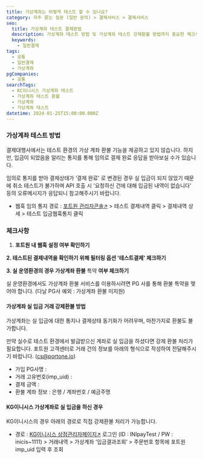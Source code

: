 ```yaml
---
title: 가상계좌는 어떻게 테스트 할 수 있나요?
category: 자주 묻는 질문 (일반 문의) > 결제서비스 > 결제서비스
seo:
  title: 가상계좌 테스트 결제방법
  description: 가상계좌 테스트 방법 및 가상계좌 테스트 강제환불 방법까지 중요한 체크사항에 대해 포트원이 안내드립니다.
  keywords:
    - 일반결제
tags:
  - 공통
  - 일반결제
  - 가상계좌
pgCompanies:
  - 공통
searchTags:
  - KC이니시스 가상계좌 테스트
  - 가상계좌 테스트 환불
  - 가상계좌
  - 가상계좌 테스트
datetime: 2024-01-25T15:00:00.000Z
---
```


<Callout content="가상계좌의 테스트 결제방법을 안내해 드립니다. 테스트 환경에서는 발급된 가상 계좌에 실제 입금하시면 환불이 불가하오니 실 입금은 지양해 주시기 바랍니다." />

### **가상계좌 테스트 방법**

결제대행사에서는 테스트 환경의 가상 계좌 환불 기능을 제공하고 있지 않습니다. 하지만, 입금이 되었음을 알리는 통지를 통해 임의로 결제 완료 응답을 받아보실 수가 있습니다.

임의로 통지를 받아 결제상태가 ‘결제 완료' 로 변경된 경우 실 입금이 되지 않았기 때문에 취소 테스트가 불가하며 API 호출 시  '요청하신 건에 대해 입금된 내역이 없습니다' 등의 오류메시지가 응답되니 참고해주시기 바랍니다.

- 웹훅 임의 통지 경로 : [포트원 관리자콘솔↗](https://admin.portone.io/) > 테스트 결제내역 클릭 > 결제내역 상세 > 테스트 입금웹훅통지 클릭



### **체크사항**

1. **포트원 내 웹훅 설정 여부 확인하기**



**2. 테스트된 결제내역을 확인하기 위해 필터링 옵션 '테스트결제' 체크하기**



**3. 실 운영환경의 경우 가상계좌 환불** 특약 **여부 체크하기**

실 운영환경에서도 가상계좌 환불 서비스를 이용하시려면 PG 사를 통해 환불 특약을 맺어야 합니다.  (다날 PG사 예외 : 가상계좌 환불 미지원)

#### **가상계좌 실 입금 거래 강제환불 방법**

가상계좌는 실 입금에 대한 통지나 결제상태 동기화가 어려우며, 마찬가지로 환불도 불가합니다.

만약 실수로 테스트 환경에서 발급받으신 계좌로 실 입금을 하셨다면 강제 환불 처리가 필요합니다. 포트원 고객센터로 거래 건의 정보를 아래의 형식으로 작성하여 전달해주시기 바랍니다. (<cs@portone.io>)

- 가입 PG사명 :
- 거래 고유번호(imp\_uid) :
- 결제 금액 :
- 환불 계좌 정보 : 은행 / 계좌번호 / 예금주명

#### **KG이니시스 가상계좌로 실 입금을 하신 경우**

KG이니시스의 경우 아래의 경로로 직접 강제환불 처리가 가능합니다.

- 경로 : [KG이니시스 상점관리자페이지↗](https://iniweb.inicis.com/security/login.do) 로그인 (ID : INIpayTest / PW : inicis\~1111) > 거래내역 > 가상계좌 ‘입금결과조회’ > 주문번호 항목에 포트원 imp\_uid 입력 후 조회

